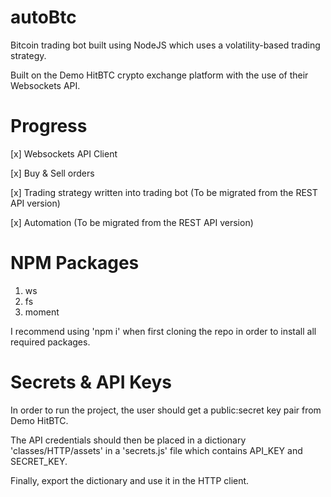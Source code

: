 # autoBtc
Bitcoin trading bot built using NodeJS which uses a volatility-based trading strategy.

Built on the Demo HitBTC crypto exchange platform with the use of their Websockets API.

# Progress
[x] Websockets API Client

[x] Buy & Sell orders 

[x] Trading strategy written into trading bot (To be migrated from the REST API version)

[x] Automation (To be migrated from the REST API version)


# NPM Packages
1. ws
2. fs
3. moment

I recommend using 'npm i' when first cloning the repo in order to install all required packages.

# Secrets & API Keys
In order to run the project, the user should get a public:secret key pair from Demo HitBTC.

The API credentials should then be placed in a dictionary 'classes/HTTP/assets' in a 'secrets.js' file which contains API_KEY and SECRET_KEY. 

Finally, export the dictionary and use it in the HTTP client.
